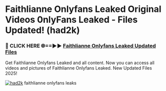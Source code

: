 # Faithlianne Onlyfans Leaked Original Videos 0nlyFans Leaked - Files Updated! (had2k)

<h3>🔴 CLICK HERE 🌐==►► <a href="https://tinyurl.com/ms9xzufz" rel="nofollow">Faithlianne Onlyfans Leaked Updated Files</a></h3>

Get Faithlianne Onlyfans Leaked and all content. Now you can access all videos and pictures of Faithlianne Onlyfans Leaked. New Updated Files 2025!

[![had2k](https://i.imgur.com/ppqm5kG.gif)](https://tinyurl.com/ms9xzufz)
faithlianne onlyfans leaks